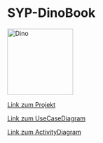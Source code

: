 # SYP-DinoBook

<img src="https://github.com/DBsMOJO/SYP-DinoBook/assets/146219878/80ae6014-fee1-443f-83ec-9c0c514ec3ea" alt="Dino" width="150"> 

[Link zum Projekt](https://github.com/DBsMOJO/SYP-DinoBook/blob/main/SYP-DinoBook.md)

[Link zum UseCaseDiagram](https://github.com/DBsMOJO/SYP-DinoBook/blob/main/UseCaseDiagramm.png)

[Link zum ActivityDiagram](https://github.com/DBsMOJO/SYP-DinoBook/blob/main/ActivityDiagram.md)
